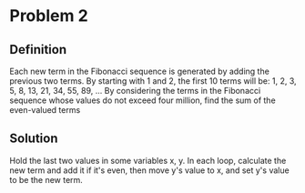 # Problem 2

## Definition
Each new term in the Fibonacci sequence is generated by adding the previous two terms. By starting with 1 and 2,
the first 10 terms will be: 1, 2, 3, 5, 8, 13, 21, 34, 55, 89, ...
By considering the terms in the Fibonacci sequence whose values do not exceed four million, find the sum of the
even-valued terms

## Solution
Hold the last two values in some variables x, y. In each loop, calculate the new term and add it if it's even, then move y's value to x, and set y's value to be the new term.